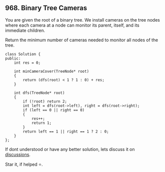 ## 968. Binary Tree Cameras

You are given the root of a binary tree. We install cameras on the tree nodes where each camera at a node can monitor its parent, itself, and its immediate children.

Return the minimum number of cameras needed to monitor all nodes of the tree.

```
class Solution {
public:
    int res = 0;
    
    int minCameraCover(TreeNode* root) 
    {
        return (dfs(root) < 1 ? 1 : 0) + res;
    }

    int dfs(TreeNode* root) 
    {
        if (!root) return 2;
        int left = dfs(root->left), right = dfs(root->right);
        if (left == 0 || right == 0) 
        {
            res++;
            return 1;
        }
        return left == 1 || right == 1 ? 2 : 0;
    }
};
```


If dont understood or have any better solution, lets discuss it on [discussions](https://github.com/Jimmy5467/CP/discussions). 

Star it, if helped ⭐.

